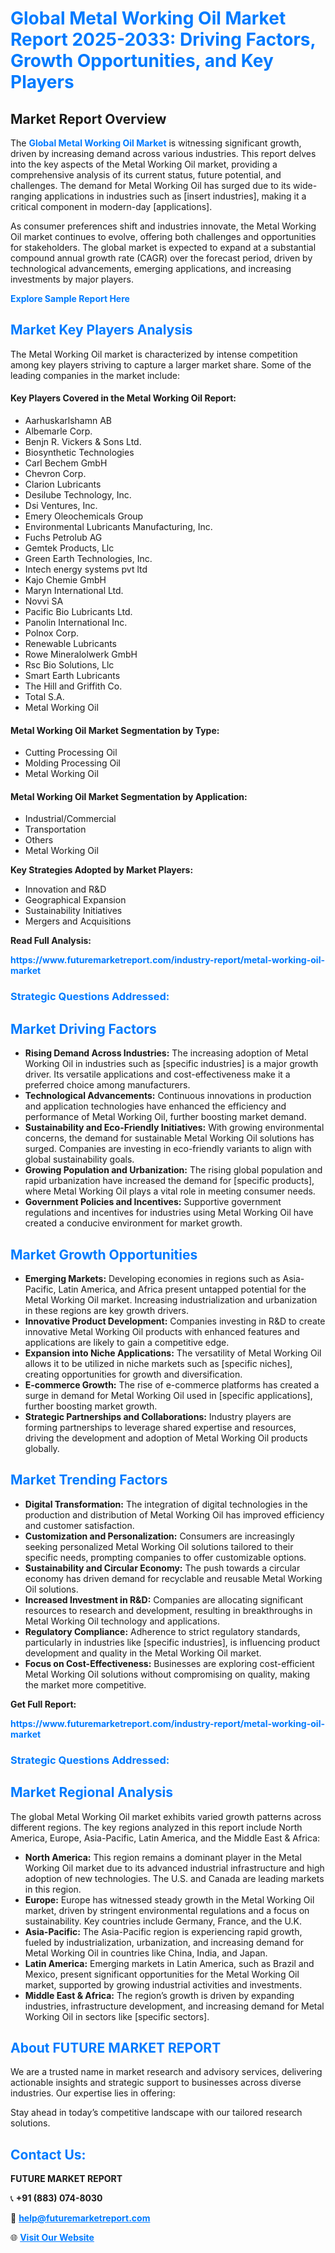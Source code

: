 <h1 style="color: #007BFF;">Global Metal Working Oil Market Report 2025-2033: Driving Factors, Growth Opportunities, and Key Players</h1>

<section id="overview">
<h2>Market Report Overview</h2>
<p>The <a href="https://www.futuremarketreport.com/industry-report/metal-working-oil-market" style="color: #007BFF; text-decoration: none;"><strong>Global Metal Working Oil Market</strong></a> is witnessing significant growth, driven by increasing demand across various industries. This report delves into the key aspects of the Metal Working Oil market, providing a comprehensive analysis of its current status, future potential, and challenges. The demand for Metal Working Oil has surged due to its wide-ranging applications in industries such as [insert industries], making it a critical component in modern-day [applications].</p>
<p>As consumer preferences shift and industries innovate, the Metal Working Oil market continues to evolve, offering both challenges and opportunities for stakeholders. The global market is expected to expand at a substantial compound annual growth rate (CAGR) over the forecast period, driven by technological advancements, emerging applications, and increasing investments by major players.</p>
</section>

<section id="overview">
<p><a href="https://www.futuremarketreport.com/request-sample/reportId=107013" style="color: #007BFF; text-decoration: none;"><strong>Explore Sample Report Here</strong></a></p>
</section>

<section id="key-players">
<h2 style="color: #007BFF;">Market Key Players Analysis</h2>
<p>The Metal Working Oil market is characterized by intense competition among key players striving to capture a larger market share. Some of the leading companies in the market include:</p>
<h4>Key Players Covered in the Metal Working Oil Report:</h4>
<ul><li>Aarhuskarlshamn AB</li><li>Albemarle Corp.</li><li>Benjn R. Vickers &amp; Sons Ltd.</li><li>Biosynthetic Technologies</li><li>Carl Bechem GmbH</li><li>Chevron Corp.</li><li>Clarion Lubricants</li><li>Desilube Technology, Inc.</li><li>Dsi Ventures, Inc.</li><li>Emery Oleochemicals Group</li><li>Environmental Lubricants Manufacturing, Inc.</li><li>Fuchs Petrolub AG</li><li>Gemtek Products, Llc</li><li>Green Earth Technologies, Inc.</li><li>Intech energy systems pvt ltd</li><li>Kajo Chemie GmbH</li><li>Maryn International Ltd.</li><li>Novvi SA</li><li>Pacific Bio Lubricants Ltd.</li><li>Panolin International Inc.</li><li>Polnox Corp.</li><li>Renewable Lubricants</li><li>Rowe Mineralolwerk GmbH</li><li>Rsc Bio Solutions, Llc</li><li>Smart Earth Lubricants</li><li>The Hill and Griffith Co.</li><li>Total S.A.</li><li>Metal Working Oil</li></ul>
<h4>Metal Working Oil Market Segmentation by Type:</h4>
<ul><li>Cutting Processing Oil</li><li>Molding Processing Oil</li><li>Metal Working Oil</li></ul>

<h4>Metal Working Oil Market Segmentation by Application:</h4>
<ul><li>Industrial/Commercial</li><li>Transportation</li><li>Others</li><li>Metal Working Oil</li></ul>
<p><strong>Key Strategies Adopted by Market Players:</strong></p>
<ul>
<li>Innovation and R&D</li>
<li>Geographical Expansion</li>
<li>Sustainability Initiatives</li>
<li>Mergers and Acquisitions</li>
</ul>
</section>

<section>
<p><strong>Read Full Analysis: </strong></p><a href="https://www.futuremarketreport.com/industry-report/metal-working-oil-market" style="color: #007BFF; text-decoration: none;"><strong>https://www.futuremarketreport.com/industry-report/metal-working-oil-market</strong></a>
<h3 style="color: #007BFF;">Strategic Questions Addressed:</h3>
</section>

<section id="driving-factors">
<h2 style="color: #007BFF;">Market Driving Factors</h2>
<ul>
<li><strong>Rising Demand Across Industries:</strong> The increasing adoption of Metal Working Oil in industries such as [specific industries] is a major growth driver. Its versatile applications and cost-effectiveness make it a preferred choice among manufacturers.</li>
<li><strong>Technological Advancements:</strong> Continuous innovations in production and application technologies have enhanced the efficiency and performance of Metal Working Oil, further boosting market demand.</li>
<li><strong>Sustainability and Eco-Friendly Initiatives:</strong> With growing environmental concerns, the demand for sustainable Metal Working Oil solutions has surged. Companies are investing in eco-friendly variants to align with global sustainability goals.</li>
<li><strong>Growing Population and Urbanization:</strong> The rising global population and rapid urbanization have increased the demand for [specific products], where Metal Working Oil plays a vital role in meeting consumer needs.</li>
<li><strong>Government Policies and Incentives:</strong> Supportive government regulations and incentives for industries using Metal Working Oil have created a conducive environment for market growth.</li>
</ul>
</section>

<section id="growth-opportunities">
<h2 style="color: #007BFF;">Market Growth Opportunities</h2>
<ul>
<li><strong>Emerging Markets:</strong> Developing economies in regions such as Asia-Pacific, Latin America, and Africa present untapped potential for the Metal Working Oil market. Increasing industrialization and urbanization in these regions are key growth drivers.</li>
<li><strong>Innovative Product Development:</strong> Companies investing in R&D to create innovative Metal Working Oil products with enhanced features and applications are likely to gain a competitive edge.</li>
<li><strong>Expansion into Niche Applications:</strong> The versatility of Metal Working Oil allows it to be utilized in niche markets such as [specific niches], creating opportunities for growth and diversification.</li>
<li><strong>E-commerce Growth:</strong> The rise of e-commerce platforms has created a surge in demand for Metal Working Oil used in [specific applications], further boosting market growth.</li>
<li><strong>Strategic Partnerships and Collaborations:</strong> Industry players are forming partnerships to leverage shared expertise and resources, driving the development and adoption of Metal Working Oil products globally.</li>
</ul>
</section>

<section id="trending-factors">
<h2 style="color: #007BFF;">Market Trending Factors</h2>
<ul>
<li><strong>Digital Transformation:</strong> The integration of digital technologies in the production and distribution of Metal Working Oil has improved efficiency and customer satisfaction.</li>
<li><strong>Customization and Personalization:</strong> Consumers are increasingly seeking personalized Metal Working Oil solutions tailored to their specific needs, prompting companies to offer customizable options.</li>
<li><strong>Sustainability and Circular Economy:</strong> The push towards a circular economy has driven demand for recyclable and reusable Metal Working Oil solutions.</li>
<li><strong>Increased Investment in R&D:</strong> Companies are allocating significant resources to research and development, resulting in breakthroughs in Metal Working Oil technology and applications.</li>
<li><strong>Regulatory Compliance:</strong> Adherence to strict regulatory standards, particularly in industries like [specific industries], is influencing product development and quality in the Metal Working Oil market.</li>
<li><strong>Focus on Cost-Effectiveness:</strong> Businesses are exploring cost-efficient Metal Working Oil solutions without compromising on quality, making the market more competitive.</li>
</ul>
</section>

<section>
<p><strong>Get Full Report: </strong></p><a href="https://www.futuremarketreport.com/industry-report/metal-working-oil-market" style="color: #007BFF; text-decoration: none;"><strong>https://www.futuremarketreport.com/industry-report/metal-working-oil-market</strong></a>
<h3 style="color: #007BFF;">Strategic Questions Addressed:</h3>
</section>


<section id="regional-analysis">
<h2 style="color: #007BFF;">Market Regional Analysis</h2>
<p>The global Metal Working Oil market exhibits varied growth patterns across different regions. The key regions analyzed in this report include North America, Europe, Asia-Pacific, Latin America, and the Middle East & Africa:</p>
<ul>
<li><strong>North America:</strong> This region remains a dominant player in the Metal Working Oil market due to its advanced industrial infrastructure and high adoption of new technologies. The U.S. and Canada are leading markets in this region.</li>
<li><strong>Europe:</strong> Europe has witnessed steady growth in the Metal Working Oil market, driven by stringent environmental regulations and a focus on sustainability. Key countries include Germany, France, and the U.K.</li>
<li><strong>Asia-Pacific:</strong> The Asia-Pacific region is experiencing rapid growth, fueled by industrialization, urbanization, and increasing demand for Metal Working Oil in countries like China, India, and Japan.</li>
<li><strong>Latin America:</strong> Emerging markets in Latin America, such as Brazil and Mexico, present significant opportunities for the Metal Working Oil market, supported by growing industrial activities and investments.</li>
<li><strong>Middle East & Africa:</strong> The region’s growth is driven by expanding industries, infrastructure development, and increasing demand for Metal Working Oil in sectors like [specific sectors].</li>
</ul>
</section>

<footer>
<h2 style="color: #007BFF;">About FUTURE MARKET REPORT</h2>
<p>We are a trusted name in market research and advisory services, delivering actionable insights and strategic support to businesses across diverse industries. Our expertise lies in offering:</p>

<p>Stay ahead in today’s competitive landscape with our tailored research solutions.</p>

<h2 style="color: #007BFF;">Contact Us:</h2>
<p><strong>FUTURE MARKET REPORT</strong></p>
<p>📞 <strong>+91 (883) 074-8030</strong></p>
<p>📧 <strong><a href="mailto:help@futuremarketreport.com" style="color: #007BFF;">help@futuremarketreport.com</a></strong></p>
<p>🌐 <strong><a href="https://www.futuremarketreport.com/" style="color: #007BFF;">Visit Our Website</a></strong></p>
</footer>